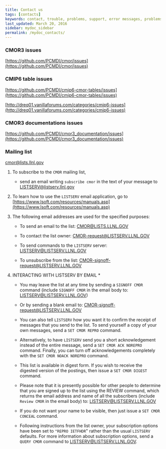 ```yaml
---
title: Contact us
tags: [contacts]
keywords: contact, trouble, problems, support, error messages, problems, failure, error, #fail
last_updated: March 20, 2016
sidebar: mydoc_sidebar
permalink: /mydoc_contacts/
---
```


### CMOR3 issues

[https://github.com/PCMDI/cmor/issues](https://github.com/PCMDI/cmor/issues)

### CMIP6 table issues

[https://github.com/PCMDI/cmip6-cmor-tables/issues](https://github.com/PCMDI/cmip6-cmor-tables/issues)

[http://dreq01.vanillaforums.com/categories/cmip6-issues](http://dreq01.vanillaforums.com/categories/cmip6-issues)

### CMOR3 documentations issues

[https://github.com/PCMDI/cmor3_documentation/issues](https://github.com/PCMDI/cmor3_documentation/issues)

### Mailing list

[cmor@lists.llnl.gov](mailto:cmor@lists.llnl.gov)

1. To subscribe to the `CMOR` mailing list, 
   
   * send an email writing `subscribe cmor` in the text of your message to [LISTSERV@listserv.llnl.gov](mailto:LISTSERV@listserv.llnl.gov)

1. To learn how to use the `LISTSERV` email application, go to [https://www.lsoft.com/resources/manuals.asp](https://www.lsoft.com/resources/manuals.asp)


1. The following email addresses are used for the specified purposes:

    * To send an email to the list: [CMOR@LISTS.LLNL.GOV](LISTS.LLNL.GOV)

    * To contact the list owner: [CMOR-request@LISTSERV.LLNL.GOV](mailto:CMOR-request@LISTSERV.LLNL.GOV)

    * To send commands to the `LISTSERV` server: [LISTSERV@LISTSERV.LLNL.GOV](mailto:LISTSERV@LISTSERV.LLNL.GOV)

    * To unsubscribe from the list: [CMOR-signoff-request@LISTSERV.LLNL.GOV](mailto:CMOR-signoff-request@LISTSERV.LLNL.GOV)
 

1. INTERACTING WITH LISTSERV BY EMAIL *

    * You may leave the list at any time by sending a `SIGNOFF CMOR` command (include `SIGNOFF CMOR` in the email body to: [LISTSERV@LISTSERV.LLNL.GOV](mailto:LISTSERV@LISTSERV.LLNL.GOV))

    * Or by sending a blank email to: [CMOR-signoff-request@LISTSERV.LLNL.GOV](mailto:CMOR-signoff-request@LISTSERV.LLNL.GOV)

    * You can also tell `LISTSERV` how you want it to confirm the receipt of messages that you send to the list. To send yourself a copy of your own messages, send a `SET CMOR REPRO` command.

    * Alternatively, to have `LISTSERV` send you a short acknowledgement instead of the entire message, send a `SET CMOR ACK NOREPRO` command. Finally, you can turn off acknowledgements completely with the `SET CMOR NOACK NOREPRO` command.

    * This list is available in digest form. If you wish to receive the digested version of the postings, then issue a `SET CMOR DIGEST` command.

    * Please note that it is presently possible for other people to determine that you are signed up to the list using the REVIEW command, which returns the email address and name of all the subscribers (include `Review CMOR` in the email body) to:  [LISTSERV@LISTSERV.LLNL.GOV](mailto:LISTSERV@LISTSERV.LLNL.GOV)

    * If you do not want your name to be visible, then just issue a `SET CMOR CONCEAL` command.

    * Following instructions from the list owner, your subscription options have been set to `"REPRO IETFHDR`" rather than the usual `LISTSERV` defaults. For more information about subscription options, send a `QUERY CMOR` command to [LISTSERV@LISTSERV.LLNL.GOV](mailto:LISTSERV@LISTSERV.LLNL.GOV).

